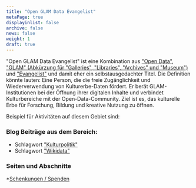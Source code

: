 ```yaml
---
title: "Open GLAM Data Evangelist"
metaPage: true
displayinlist: false
archive: false
news: false
weight: 1
draft: true
---
```


"Open GLAM Data Evangelist" ist eine Kombination aus ["Open Data"](https://de.wikipedia.org/wiki/Open_Data), ["GLAM" (Abkürzung für "Galleries", "Libraries", "Archives" und "Museum")](https://de.wikipedia.org/wiki/GLAM) und ["Evangelist"](https://de.wikipedia.org/wiki/Technology_Evangelist) und damit eher ein selbstausgedachter Titel. Die Definition könnte lauten: Eine Person, die die freie Zugänglichkeit und Wiederverwendung von Kulturerbe-Daten fördert. Er berät GLAM-Institutionen bei der Öffnung ihrer digitalen Inhalte und verbindet Kulturbereiche mit der Open-Data-Community. Ziel ist es, das kulturelle Erbe für Forschung, Bildung und kreative Nutzung zu öffnen.

Beispiel für Aktivitäten auf diesem Gebiet sind:

### Blog Beiträge aus dem Bereich:
* Schlagwort ["Kulturpolitik"](/tags/CulturalPolicy/)
* Schlagwort ["Wikidata"](/tags/Wikidata/)

### Seiten und Abschnitte
*[Schenkungen / Spenden](https://christianmahnke.de/collections/#donation-conditions)